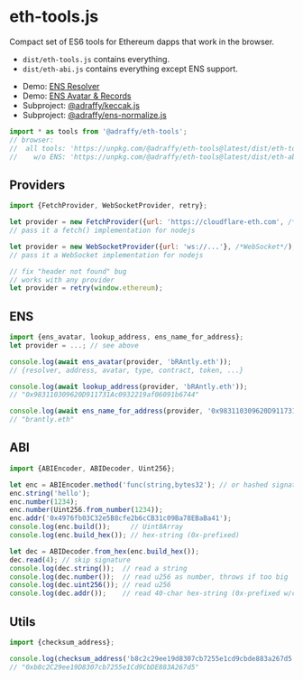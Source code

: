 # eth-tools.js
Compact set of ES6 tools for Ethereum dapps that work in the browser.

* `dist/eth-tools.js` contains everything.
* `dist/eth-abi.js` contains everything except ENS support.

<!-- -->

* Demo: [ENS Resolver](https://adraffy.github.io/ens-normalize.js/test/resolver.html)
* Demo: [ENS Avatar &amp; Records](https://raffy.antistupid.com/eth/ens-records.html)
* Subproject: [@adraffy/keccak.js](https://github.com/adraffy/keccak.js)
* Subproject: [@adraffy/ens-normalize.js](https://github.com/adraffy/ens-normalize.js)

```Javascript
import * as tools from '@adraffy/eth-tools';
// browser:
//  all tools: 'https://unpkg.com/@adraffy/eth-tools@latest/dist/eth-tools.min.js'
//    w/o ENS: 'https://unpkg.com/@adraffy/eth-tools@latest/dist/eth-abi.min.js'
```

## Providers
```Javascript
import {FetchProvider, WebSocketProvider, retry};

let provider = new FetchProvider({url: 'https://cloudflare-eth.com', /*fetch*/}); 
// pass it a fetch() implementation for nodejs

let provider = new WebSocketProvider({url: 'ws://...'}, /*WebSocket*/); 
// pass it a WebSocket implementation for nodejs

// fix "header not found" bug
// works with any provider
let provider = retry(window.ethereum); 
```


## ENS
```Javascript
import {ens_avatar, lookup_address, ens_name_for_address};
let provider = ...; // see above

console.log(await ens_avatar(provider, 'bRAntly.eth'));
// {resolver, address, avatar, type, contract, token, ...}

console.log(await lookup_address(provider, 'bRAntly.eth'));
// "0x983110309620D911731Ac0932219af06091b6744"

console.log(await ens_name_for_address(provider, '0x983110309620D911731Ac0932219af06091b6744'));
// "brantly.eth"
```
## ABI
```Javascript
import {ABIEncoder, ABIDecoder, Uint256};

let enc = ABIEncoder.method('func(string,bytes32'); // or hashed signature
enc.string('hello');
enc.number(1234);
enc.number(Uint256.from_number(1234));
enc.addr('0x4976fb03C32e5B8cfe2b6cCB31c09Ba78EBaBa41');
console.log(enc.build());     // Uint8Array
console.log(enc.build_hex()); // hex-string (0x-prefixed)

let dec = ABIDecoder.from_hex(enc.build_hex());
dec.read(4); // skip signature
console.log(dec.string());  // read a string
console.log(dec.number());  // read u256 as number, throws if too big
console.log(dec.uint256()); // read u256
console.log(dec.addr());    // read 40-char hex-string (0x-prefixed w/checksum)
```

## Utils

```Javascript
import {checksum_address};

console.log(checksum_address('b8c2c29ee19d8307cb7255e1cd9cbde883a267d5')); 
// "0xb8c2C29ee19D8307cb7255e1Cd9CbDE883A267d5"
```
